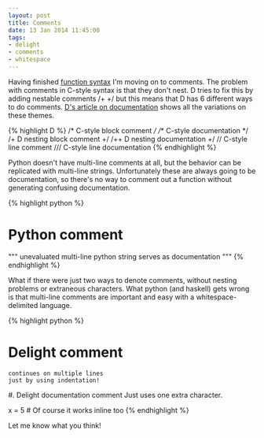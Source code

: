 ```yaml
---
layout: post
title: Comments
date: 13 Jan 2014 11:45:00
tags:
- delight
- comments
- whitespace
---
```


Having finished [function syntax](/2014/01/05/delightful-function-syntax.html) I'm moving on to comments. The problem with comments in C-style syntax is that they don't nest. D tries to fix this by adding nestable comments /+ +/ but this means that D has 6 different ways to do comments. [D's article on documentation](http://dlang.org/ddoc.html) shows all the variations on these themes.

{% highlight D %}
/* C-style block comment */
/** C-style documentation */
/+ D nesting block comment +/
/++ D nesting documentation +/
// C-style line comment
/// C-style line documentation
{% endhighlight %}

Python doesn't have multi-line comments at all, but the behavior can be replicated with multi-line strings. Unfortunately these are always going to be documentation, so there's no way to comment out a function without generating confusing documentation.

{% highlight python %}
# Python comment
""" unevaluated multi-line python string
serves as documentation """
{% endhighlight %}

What if there were just two ways to denote comments, without nesting problems or extraneous characters. What python (and haskell) gets wrong is that multi-line comments are important and easy with a whitespace-delimited language.

{% highlight python %}
# Delight comment
	continues on multiple lines
	just by using indentation!

#. Delight documentation comment
	Just uses one extra character.

x = 5 # Of course it works inline too
{% endhighlight %}

Let me know what you think!
